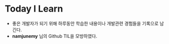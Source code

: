 # Today I Learn
-  좋은 개발자가 되기 위해 하루동안 학습한 내용이나 개발관련 경험들을 기록으로 남긴다.
- <b>namjunemy</b> 님의 Github TIL을 모방하였다.

